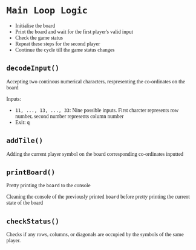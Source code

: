 <span style="font-family: 'Cascadia Code'">



# `Main Loop Logic`
* Initialise the board
* Print the board and wait for the first player's valid input
* Check the game status
* Repeat these steps for the second player
* Continue the cycle till the game status changes



## `decodeInput()`
Accepting two continous numerical characters, respresenting the co-ordinates on the board

Inputs:
* `11, ..., 13, ..., 33`: Nine possible inputs. First charcter represents row number, second number represents column number
* Exit: `q`



## `addTile()`
Adding the current player symbol on the board corresponding co-ordinates inputted



## `printBoard()`
Pretty printing the `board` to the console

Cleaning the console of the previously printed `board` before pretty printing the current state of the board



## `checkStatus()`
Checks if any rows, columns, or diagonals are occupied by the symbols of the same player.



</span>
